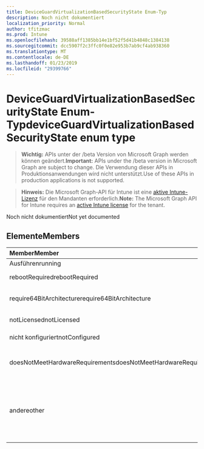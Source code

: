 ```yaml
---
title: DeviceGuardVirtualizationBasedSecurityState Enum-Typ
description: Noch nicht dokumentiert
localization_priority: Normal
author: tfitzmac
ms.prod: Intune
ms.openlocfilehash: 39588aff1385bb14e1bf52f5d41b4848c1384138
ms.sourcegitcommit: dcc5907f2c3ffc0f0e82e953b7ab9cf4ab938360
ms.translationtype: MT
ms.contentlocale: de-DE
ms.lasthandoff: 01/23/2019
ms.locfileid: "29399766"
---
```

# <a name="deviceguardvirtualizationbasedsecuritystate-enum-type"></a><span data-ttu-id="d7a61-103">DeviceGuardVirtualizationBasedSecurityState Enum-Typ</span><span class="sxs-lookup"><span data-stu-id="d7a61-103">deviceGuardVirtualizationBasedSecurityState enum type</span></span>

> <span data-ttu-id="d7a61-104">**Wichtig:** APIs unter der /beta Version von Microsoft Graph werden können geändert.</span><span class="sxs-lookup"><span data-stu-id="d7a61-104">**Important:** APIs under the /beta version in Microsoft Graph are subject to change.</span></span> <span data-ttu-id="d7a61-105">Die Verwendung dieser APIs in Produktionsanwendungen wird nicht unterstützt.</span><span class="sxs-lookup"><span data-stu-id="d7a61-105">Use of these APIs in production applications is not supported.</span></span>

> <span data-ttu-id="d7a61-106">**Hinweis:** Die Microsoft Graph-API für Intune ist eine [aktive Intune-Lizenz](https://go.microsoft.com/fwlink/?linkid=839381) für den Mandanten erforderlich.</span><span class="sxs-lookup"><span data-stu-id="d7a61-106">**Note:** The Microsoft Graph API for Intune requires an [active Intune license](https://go.microsoft.com/fwlink/?linkid=839381) for the tenant.</span></span>

<span data-ttu-id="d7a61-107">Noch nicht dokumentiert</span><span class="sxs-lookup"><span data-stu-id="d7a61-107">Not yet documented</span></span>

## <a name="members"></a><span data-ttu-id="d7a61-108">Elemente</span><span class="sxs-lookup"><span data-stu-id="d7a61-108">Members</span></span>
|<span data-ttu-id="d7a61-109">Member</span><span class="sxs-lookup"><span data-stu-id="d7a61-109">Member</span></span>|<span data-ttu-id="d7a61-110">Wert</span><span class="sxs-lookup"><span data-stu-id="d7a61-110">Value</span></span>|<span data-ttu-id="d7a61-111">Beschreibung</span><span class="sxs-lookup"><span data-stu-id="d7a61-111">Description</span></span>|
|:---|:---|:---|
|<span data-ttu-id="d7a61-112">Ausführen</span><span class="sxs-lookup"><span data-stu-id="d7a61-112">running</span></span>|<span data-ttu-id="d7a61-113">0</span><span class="sxs-lookup"><span data-stu-id="d7a61-113">0</span></span>|<span data-ttu-id="d7a61-114">Wird ausgeführt</span><span class="sxs-lookup"><span data-stu-id="d7a61-114">Running</span></span>|
|<span data-ttu-id="d7a61-115">rebootRequired</span><span class="sxs-lookup"><span data-stu-id="d7a61-115">rebootRequired</span></span>|<span data-ttu-id="d7a61-116">1</span><span class="sxs-lookup"><span data-stu-id="d7a61-116">1</span></span>|<span data-ttu-id="d7a61-117">Stamm erforderlich</span><span class="sxs-lookup"><span data-stu-id="d7a61-117">Root required</span></span>|
|<span data-ttu-id="d7a61-118">require64BitArchitecture</span><span class="sxs-lookup"><span data-stu-id="d7a61-118">require64BitArchitecture</span></span>|<span data-ttu-id="d7a61-119">2</span><span class="sxs-lookup"><span data-stu-id="d7a61-119">2</span></span>|<span data-ttu-id="d7a61-120">64-Bit-Architektur erforderlich</span><span class="sxs-lookup"><span data-stu-id="d7a61-120">64 bit architecture required</span></span>|
|<span data-ttu-id="d7a61-121">notLicensed</span><span class="sxs-lookup"><span data-stu-id="d7a61-121">notLicensed</span></span>|<span data-ttu-id="d7a61-122">3</span><span class="sxs-lookup"><span data-stu-id="d7a61-122">3</span></span>|<span data-ttu-id="d7a61-123">Nicht lizenziert</span><span class="sxs-lookup"><span data-stu-id="d7a61-123">Not licensed</span></span>|
|<span data-ttu-id="d7a61-124">nicht konfiguriert</span><span class="sxs-lookup"><span data-stu-id="d7a61-124">notConfigured</span></span>|<span data-ttu-id="d7a61-125">4</span><span class="sxs-lookup"><span data-stu-id="d7a61-125">4</span></span>|<span data-ttu-id="d7a61-126">Nicht konfiguriert</span><span class="sxs-lookup"><span data-stu-id="d7a61-126">Not configured</span></span>|
|<span data-ttu-id="d7a61-127">doesNotMeetHardwareRequirements</span><span class="sxs-lookup"><span data-stu-id="d7a61-127">doesNotMeetHardwareRequirements</span></span>|<span data-ttu-id="d7a61-128">5</span><span class="sxs-lookup"><span data-stu-id="d7a61-128">5</span></span>|<span data-ttu-id="d7a61-129">System erfüllt nicht an die Hardware.</span><span class="sxs-lookup"><span data-stu-id="d7a61-129">System does not meet hardware requirements</span></span>|
|<span data-ttu-id="d7a61-130">andere</span><span class="sxs-lookup"><span data-stu-id="d7a61-130">other</span></span>|<span data-ttu-id="d7a61-131">42</span><span class="sxs-lookup"><span data-stu-id="d7a61-131">42</span></span>|<span data-ttu-id="d7a61-132">Andere.</span><span class="sxs-lookup"><span data-stu-id="d7a61-132">Other.</span></span> <span data-ttu-id="d7a61-133">Ereignisprotokolle in Microsoft-Windows-DeviceGuard enthalten weitere Details.</span><span class="sxs-lookup"><span data-stu-id="d7a61-133">Event logs in microsoft-Windows-DeviceGuard have more details.</span></span>|




